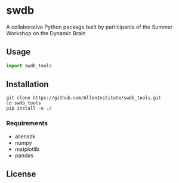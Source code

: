 # swdb

A collaborative Python package built by participants of the Summer Workshop on the Dynamic Brain

## Usage

```Python
import swdb_tools
```

## Installation

```
git clone https://github.com/AllenInstitute/swdb_tools.git
cd swdb_tools
pip install -e ./
```

### Requirements

- allensdk
- numpy
- matplotlib
- pandas

## License
